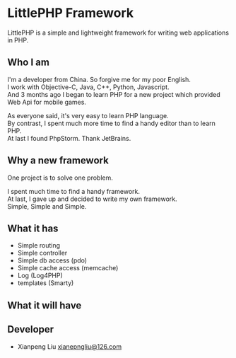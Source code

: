 LittlePHP Framework
=========

LittlePHP is a simple and lightweight framework for writing web applications in PHP.

## Who I am
I'm a developer from China. So forgive me for my poor English.<br/>
I work with Objective-C, Java, C++, Python, Javascript.<br/>
And 3 months ago I began to learn PHP for a new project which provided Web Api for mobile games.

As everyone said, it's very easy to learn PHP language. <br />
By contrast, I spent much more time to find a handy editor than to learn PHP. <br />
At last I found PhpStorm. Thank JetBrains.
	
## Why a new framework
One project is to solve one problem.<br/>

I spent much time to find a handy framework.<br/>
At last, I gave up and decided to write my own framework.<br/>
Simple, Simple and Simple.


## What it has
 * Simple routing
 * Simple controller
 * Simple db access (pdo)
 * Simple cache access (memcache)
 * Log (Log4PHP)
 * templates (Smarty)

## What it will have


## Developer
 * Xianpeng Liu <xianepngliu@126.com>
 